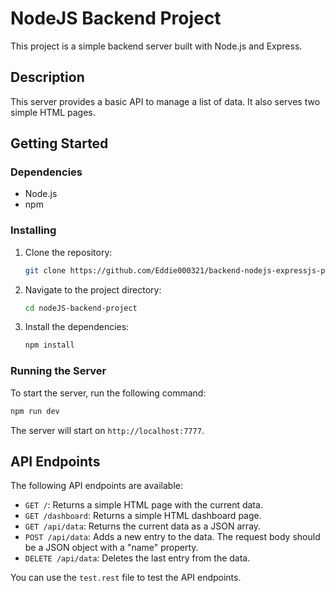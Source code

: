 # NodeJS Backend Project

This project is a simple backend server built with Node.js and Express.

## Description

This server provides a basic API to manage a list of data. It also serves two simple HTML pages.

## Getting Started

### Dependencies

* Node.js
* npm

### Installing

1. Clone the repository:
   ```bash
   git clone https://github.com/Eddie000321/backend-nodejs-expressjs-postgresqlPrisma-with-docker.git
   ```
2. Navigate to the project directory:
   ```bash
   cd nodeJS-backend-project
   ```
3. Install the dependencies:
   ```bash
   npm install
   ```

### Running the Server

To start the server, run the following command:

```bash
npm run dev
```

The server will start on `http://localhost:7777`.

## API Endpoints

The following API endpoints are available:

* `GET /`: Returns a simple HTML page with the current data.
* `GET /dashboard`: Returns a simple HTML dashboard page.
* `GET /api/data`: Returns the current data as a JSON array.
* `POST /api/data`: Adds a new entry to the data. The request body should be a JSON object with a "name" property.
* `DELETE /api/data`: Deletes the last entry from the data.

You can use the `test.rest` file to test the API endpoints.

